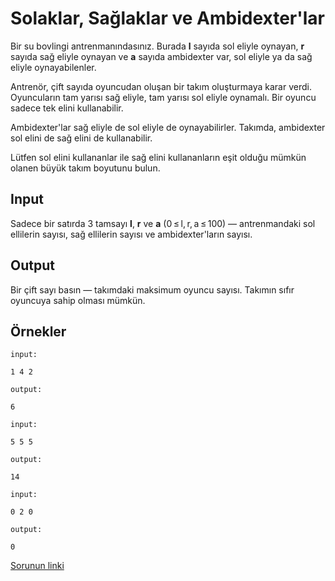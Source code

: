 # Solaklar, Sağlaklar ve Ambidexter'lar

Bir su bovlingi antrenmanındasınız. Burada **l** sayıda sol eliyle oynayan, **r** sayıda sağ eliyle oynayan ve **a** sayıda ambidexter var, sol eliyle ya da sağ eliyle oynayabilenler.

Antrenör, çift sayıda oyuncudan oluşan bir takım oluşturmaya karar verdi. Oyuncuların tam yarısı sağ eliyle, tam yarısı sol eliyle oynamalı. Bir oyuncu sadece tek elini kullanabilir.

Ambidexter'lar sağ eliyle de sol eliyle de oynayabilirler. Takımda, ambidexter sol elini de sağ elini de kullanabilir.

Lütfen sol elini kullananlar ile sağ elini kullananların eşit olduğu mümkün olanen büyük takım boyutunu bulun.

## Input

Sadece bir satırda 3 tamsayı **l**, **r** ve **a** (0 ≤ l, r, a ≤ 100) — antrenmandaki sol ellilerin sayısı, sağ ellilerin sayısı ve ambidexter'ların sayısı.

## Output

Bir çift sayı basın — takımdaki maksimum oyuncu sayısı. Takımın sıfır oyuncuya sahip olması mümkün.

## Örnekler
```
input:

1 4 2

output:

6
```


```
input:

5 5 5

output:

14
```

```
input:

0 2 0

output:

0
```


[Sorunun linki](http://codeforces.com/problemset/problem/950/A)
